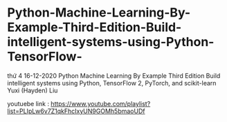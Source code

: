 # Python-Machine-Learning-By-Example-Third-Edition-Build-intelligent-systems-using-Python-TensorFlow-
thứ 4 16-12-2020 Python Machine Learning By Example Third Edition Build intelligent systems using Python, TensorFlow 2,  PyTorch, and scikit-learn Yuxi (Hayden) Liu

youtuebe link : https://www.youtube.com/playlist?list=PLIpLw6v7Z1qkFhcIxyUN9GOMh5bmaoUDf
